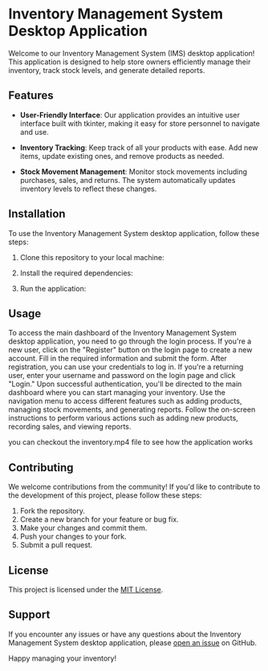 # Inventory Management System Desktop Application

Welcome to our Inventory Management System (IMS) desktop application! This application is designed to help store owners efficiently manage their inventory, track stock levels, and generate detailed reports.

## Features

- **User-Friendly Interface**: Our application provides an intuitive user interface built with tkinter, making it easy for store personnel to navigate and use.
  
- **Inventory Tracking**: Keep track of all your products with ease. Add new items, update existing ones, and remove products as needed.

- **Stock Movement Management**: Monitor stock movements including purchases, sales, and returns. The system automatically updates inventory levels to reflect these changes.

## Installation

To use the Inventory Management System desktop application, follow these steps:

1. Clone this repository to your local machine:

2. Install the required dependencies:

3. Run the application:

## Usage
To access the main dashboard of the Inventory Management System desktop application, you need to go through the login process.
If you're a new user, click on the "Register" button on the login page to create a new account. Fill in the required information and submit the form.
After registration, you can use your credentials to log in.
If you're a returning user, enter your username and password on the login page and click "Login."
Upon successful authentication, you'll be directed to the main dashboard where you can start managing your inventory.
Use the navigation menu to access different features such as adding products, managing stock movements, and generating reports.
Follow the on-screen instructions to perform various actions such as adding new products, recording sales, and viewing reports.

you can checkout the inventory.mp4 file to see how the application works

## Contributing

We welcome contributions from the community! If you'd like to contribute to the development of this project, please follow these steps:

1. Fork the repository.
2. Create a new branch for your feature or bug fix.
3. Make your changes and commit them.
4. Push your changes to your fork.
5. Submit a pull request.

## License

This project is licensed under the [MIT License](LICENSE).

## Support

If you encounter any issues or have any questions about the Inventory Management System desktop application, please [open an issue](https://github.com/your-repository/issues) on GitHub.

Happy managing your inventory!
